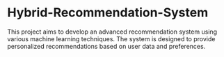 # Hybrid-Recommendation-System

This project aims to develop an advanced recommendation system using various machine learning techniques. The system is designed to provide personalized recommendations based on user data and preferences.
